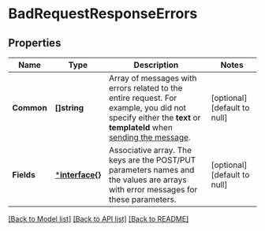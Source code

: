 # BadRequestResponseErrors

## Properties
Name | Type | Description | Notes
------------ | ------------- | ------------- | -------------
**Common** | **[]string** | Array of messages with errors related to the entire request. For example, you did not specify either the **text** or **templateId** when [sending the message](http://docs.textmagictesting.com/#tag/Outbound-Messages).  | [optional] [default to null]
**Fields** | [***interface{}**](interface{}.md) | Associative array. The keys are the POST/PUT parameters names and the values are arrays with error messages for these parameters.  | [optional] [default to null]

[[Back to Model list]](../README.md#documentation-for-models) [[Back to API list]](../README.md#documentation-for-api-endpoints) [[Back to README]](../README.md)


